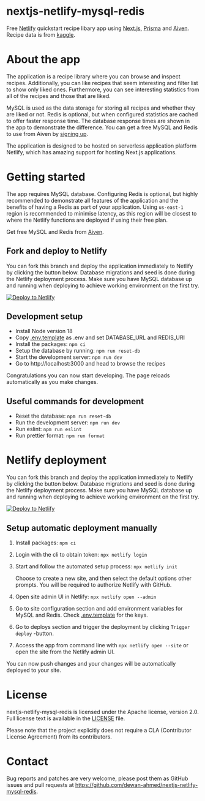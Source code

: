 # nextjs-netlify-mysql-redis

Free [Netlify](https://www.netlify.com/) quickstart recipe libary app using [Next.js](https://nextjs.org/), [Prisma](https://www.prisma.io/) and [Aiven](https://aiven.io). Recipe data is from [kaggle](https://www.kaggle.com/datasets/thedevastator/better-recipes-for-a-better-life).

# About the app

The application is a recipe library where you can browse and inspect recipes. Additionally, you can like recipes that seem interesting and filter list to show only liked ones. Furthermore, you can see interesting statistics from all of the recipes and those that are liked.

MySQL is used as the data storage for storing all recipes and whether they are liked or not. Redis is optional, but when configured statistics are cached to offer faster response time. The database response times are shown in the app to demonstrate the difference. You can get a free MySQL and Redis to use from Aiven by [signing up](https://console.aiven.io/signup?referral_code=v3tvatqoyzbu3yp2oiy9).

The application is designed to be hosted on serverless application platform Netlify, which has amazing support for hosting Next.js applications.

# Getting started

The app requires MySQL database. Configuring Redis is optional, but highly recommended to demonstrate all features of the application and the benefits of having a Redis as part of your application. Using `us-east-1` region is recommended to minimise latency, as this region will be closest to where the Netlify functions are deployed if using their free plan.

Get free MySQL and Redis from [Aiven](https://console.aiven.io).

## Fork and deploy to Netlify

You can fork this branch and deploy the application immediately to Netlify by clicking the button below. Database migrations and seed is done during the Netlify deployment process. Make sure you have MySQL database up and running when deploying to achieve working environment on the first try.

[![Deploy to Netlify](https://www.netlify.com/img/deploy/button.svg)](https://app.netlify.com/start/deploy?repository=https://github.com/dewan-ahmed/nextjs-netlify-mysql-redis)

## Development setup

- Install Node version 18
- Copy [.env.template](.env.template) as .env and set DATABASE_URL and REDIS_URI
- Install the packages: `npm ci`
- Setup the database by running: `npm run reset-db`
- Start the development server: `npm run dev`
- Go to http://localhost:3000 and head to browse the recipes

Congratulations you can now start developing. The page reloads automatically as you make changes.

## Useful commands for development

- Reset the database: `npm run reset-db`
- Run the development server: `npm run dev`
- Run eslint: `npm run eslint`
- Run prettier format: `npm run format`

# Netlify deployment

You can fork this branch and deploy the application immediately to Netlify by clicking the button below. Database migrations and seed is done during the Netlify deployment process. Make sure you have MySQL database up and running when deploying to achieve working environment on the first try.

[![Deploy to Netlify](https://www.netlify.com/img/deploy/button.svg)](https://app.netlify.com/start/deploy?repository=https://github.com/Aiven-Labs/nextjs-netlify)

## Setup automatic deployment manually

1. Install packages: `npm ci`
1. Login with the cli to obtain token: `npx netlify login`
1. Start and follow the automated setup process: `npx netlify init`

   Choose to create a new site, and then select the default options other prompts. You will be required to authorize Netlify with GitHub.

1. Open site admin UI in Netlify: `npx netlify open --admin`
1. Go to site configuration section and add environment variables for MySQL and Redis. Check [.env.template](.env.template) for the keys.
1. Go to deploys section and trigger the deployment by clicking `Trigger deploy` -button.
1. Access the app from command line with `npx netlify open --site` or open the site from the Netlify admin UI.

You can now push changes and your changes will be automatically deployed to your site.

# License

nextjs-netlify-mysql-redis is licensed under the Apache license, version 2.0. Full license text is available in the [LICENSE](LICENSE) file.

Please note that the project explicitly does not require a CLA (Contributor License Agreement) from its contributors.

# Contact

Bug reports and patches are very welcome, please post them as GitHub issues and pull requests at https://github.com/dewan-ahmed/nextjs-netlify-mysql-redis.
